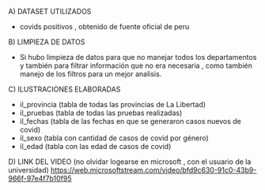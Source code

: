 A) DATASET UTILIZADOS
- covids positivos , obtenido de fuente oficial de peru

B) LIMPIEZA DE DATOS
- Si hubo limpieza de datos para que no manejar todos los departamentos y también para filtrar información que no era necesaria , como también manejo de los filtros para un mejor analisis.

C) ILUSTRACIONES ELABORADAS
* il_provincia (tabla de todas las provincias de La Libertad)
* il_pruebas (tabla de todas las pruebas realizadas)
* il_fechas (tabla de las fechas en que se generaron casos nuevos de covid)
* il_sexo (tabla con cantidad de casos de covid por género)
* il_edad (tabla con las edad de casos de covid)


D) LINK DEL VIDEO (no olvidar logearse en microsoft , con el usuario de la universidad)
https://web.microsoftstream.com/video/bfd9c630-91c0-43b9-966f-97e4f7b10f95